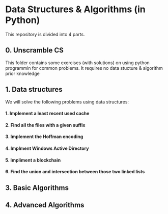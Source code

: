 # Data Structures & Algorithms (in Python)

This repository is divided into 4 parts. 

## 0. Unscramble CS

This folder contains some exercises (with solutions) on using python programmin for common problems. It requires no data stucture & algorithm prior knowledge

## 1. Data structures

We will solve the following problems using data structures:

#### 1. Implement a least recent used cache
#### 2. Find all the files with a given suffix
#### 3. Implement the Hoffman encoding
#### 4. Implment Windows Active Directory
#### 5. Impliment a blockchain 
#### 6. Find the union and intersection between those two linked lists

## 3. Basic Algorithms


## 4. Advanced Algorithms
